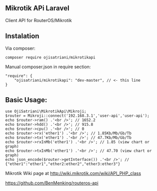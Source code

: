 ## Mikrotik APi Laravel
Client API for RouterOS/Mikrotik

Instalation
----

Via composer:
```
composer require ojisatriani/mikrotikapi
```

Manual composer.json in require section:
```
"require": {
    "ojisatriani/mikrotikapi": "dev-master", // <- this line
}
```

Basic Usage:
----

```$php
use OjiSatriani\MikrotikApi\Mikroji;
$router = Mikroji::connect('192.168.3.1','user-api','user-api');
echo $router->ram() .'<br />'; // 1652.2
echo $router->hdd() .'<br />'; // 915.8
echo $router->cpu() .'<br />'; // 0
echo $router->rx('ether1') .'<br />'; // 1.85Kb/Mb/Gb/Tb
echo $router->tx('ether1') .'<br />'; // 47.7Kb/Mb/Gb/Tb
echo $router->rxInMb('ether1') .'<br />'; // 1.85 (view chart or graph) 
echo $router->txInMb('ether1') .'<br />'; // 47.70 (view chart or graph)
echo json_encode($router->getInterface()) .'<br />'; //  {"ether1":"ether1","ether2:ether2","ether3:ether3"}
```

Mikrotik Wiki page at http://wiki.mikrotik.com/wiki/API_PHP_class

https://github.com/BenMenking/routeros-api
